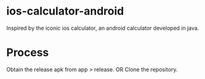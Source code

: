 # ios-calculator-android
Inspired by the iconic ios calculator, an android calculator developed in java. 

# Process
Obtain the release apk from app > release. 
OR
Clone the repository.
